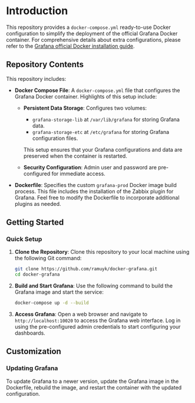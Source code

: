 # Introduction

This repository provides a `docker-compose.yml` ready-to-use Docker configuration to simplify the deployment of the official Grafana Docker container. For comprehensive details about extra configurations, please refer to the [Grafana official Docker installation guide](https://grafana.com/docs/grafana/latest/setup-grafana/configure-docker/).

## Repository Contents

This repository includes:

- **Docker Compose File**: A `docker-compose.yml` file that configures the Grafana Docker container. Highlights of this setup include:
  - **Persistent Data Storage**: Configures two volumes:
    - `grafana-storage-lib` at `/var/lib/grafana` for storing Grafana data.
    - `grafana-storage-etc` at `/etc/grafana` for storing Grafana configuration files.
    
    This setup ensures that your Grafana configurations and data are preserved when the container is restarted.
  
  - **Security Configuration**: Admin user and password are pre-configured for immediate access.

- **Dockerfile**: Specifies the custom `grafana-prod` Docker image build process. This file includes the installation of the Zabbix plugin for Grafana. Feel free to modify the Dockerfile to incorporate additional plugins as needed.

## Getting Started

### Quick Setup

1. **Clone the Repository**:
   Clone this repository to your local machine using the following Git command:
   ```bash
   git clone https://github.com/ramuyk/docker-grafana.git
   cd docker-grafana
   ```

2. **Build and Start Grafana**:
   Use the following command to build the Grafana image and start the service:
   ```bash
   docker-compose up -d --build
   ```

3. **Access Grafana**:
   Open a web browser and navigate to `http://localhost:10020` to access the Grafana web interface. Log in using the pre-configured admin credentials to start configuring your dashboards.

## Customization

### Updating Grafana

To update Grafana to a newer version, update the Grafana image in the Dockerfile, rebuild the image, and restart the container with the updated configuration.

